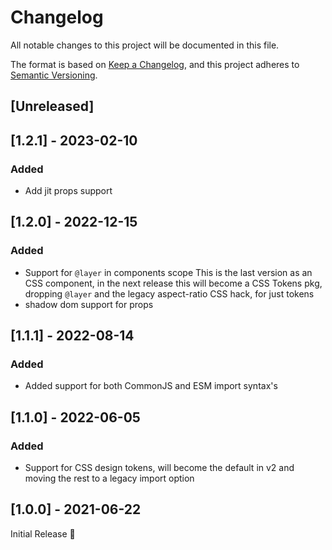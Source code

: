 # Changelog
All notable changes to this project will be documented in this file.

The format is based on [Keep a Changelog](https://keepachangelog.com/en/1.0.0/),
and this project adheres to [Semantic Versioning](https://semver.org/spec/v2.0.0.html).

## [Unreleased]

## [1.2.1] - 2023-02-10
### Added
- Add jit props support

## [1.2.0] - 2022-12-15
### Added
- Support for `@layer` in components scope
  This is the last version as an CSS component,
  in the next release this will become a CSS Tokens pkg,
  dropping `@layer` and the legacy aspect-ratio CSS hack, for just tokens
- shadow dom support for props

## [1.1.1] - 2022-08-14
### Added
- Added support for both CommonJS and ESM import syntax's

## [1.1.0] - 2022-06-05
### Added
- Support for CSS design tokens,
  will become the default in v2 and moving the rest to a legacy import option

## [1.0.0] - 2021-06-22
Initial Release 🎉
